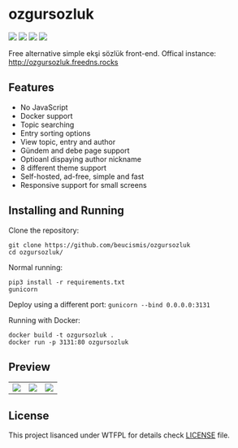 # ozgursozluk

![](https://img.shields.io/badge/python-3.8%2B-blue)
![](https://img.shields.io/badge/style-black-black)
![](https://img.shields.io/github/actions/workflow/status/beucismis/ozgursozluk/tests.yml)
![](https://img.shields.io/website?url=http%3A%2F%2Fozgursozluk.freedns.rocks)

Free alternative simple ekşi sözlük front-end. Offical instance: http://ozgursozluk.freedns.rocks

## Features
- No JavaScript
- Docker support
- Topic searching
- Entry sorting options
- View topic, entry and author
- Gündem and debe page support
- Optioanl dispaying author nickname
- 8 different theme support
- Self-hosted, ad-free, simple and fast
- Responsive support for small screens

## Installing and Running
Clone the repository:
```
git clone https://github.com/beucismis/ozgursozluk
cd ozgursozluk/
```

Normal running:
```
pip3 install -r requirements.txt
gunicorn
```
Deploy using a different port: `gunicorn --bind 0.0.0.0:3131`

Running with Docker:
```
docker build -t ozgursozluk .
docker run -p 3131:80 ozgursozluk
```

## Preview
<table>
  <tbody>
    <tr>
      <td><img src="https://user-images.githubusercontent.com/40023234/234684246-de064e97-bd44-49b8-93ab-6c13706d6c3b.png"></td>
      <td><img src="https://user-images.githubusercontent.com/40023234/234684344-e77b4b1b-6aeb-44c4-840c-4cb4d01cd96e.png"></td>
      <td><img src="https://user-images.githubusercontent.com/40023234/234684430-092d27f0-7eed-4e7b-8ffc-78e916f7dc71.png"></td>
    </tr>
  </tbody>
</table>

## License
This project lisanced under WTFPL for details check [LICENSE](LICENSE) file.

